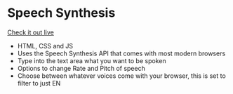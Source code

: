 <h1>Speech Synthesis </h1>
<a href = "https://rawgit.com/sstroink/JavaScript-Fun-Stuff/master/23%20-%20Speech%20Synthesis/index-START.html">Check it out live </a>
</br>
<ul>
  <li>HTML, CSS and JS</li>
  <li>Uses the Speech Synthesis API that comes with most modern browsers</li>
  <li>Type into the text area what you want to be spoken</li>
  <li>Options to change Rate and Pitch of speech</li>
  <li>Choose between whatever voices come with your browser, this is set to filter to just EN</li>
</ul>
